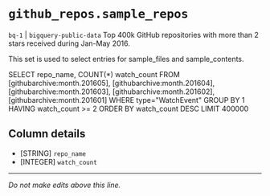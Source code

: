 # `github_repos.sample_repos`
`bq-1` | `bigquery-public-data`
Top 400k GitHub repositories with more than 2 stars received during Jan-May 2016.

This set is used to select entries for sample_files and sample_contents.

SELECT
    repo_name,
    COUNT(*) watch_count
FROM
  [githubarchive:month.201605],
  [githubarchive:month.201604],
  [githubarchive:month.201603],
  [githubarchive:month.201602],
  [githubarchive:month.201601]
WHERE type="WatchEvent"
GROUP BY 1
HAVING watch_count >= 2
ORDER BY watch_count DESC
LIMIT 400000

## Column details
* [STRING]    `repo_name`
* [INTEGER]   `watch_count`

-------------------------------------------------------------------------------
*Do not make edits above this line.*
